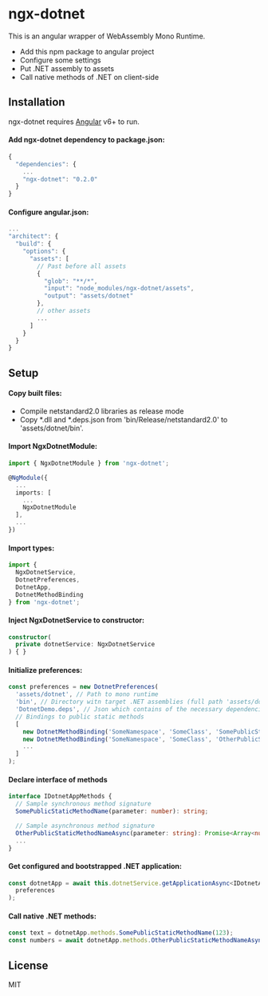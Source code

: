 # ngx-dotnet

This is an angular wrapper of WebAssembly Mono Runtime.

  - Add this npm package to angular project
  - Configure some settings
  - Put .NET assembly to assets
  - Call native methods of .NET on client-side


## Installation

ngx-dotnet requires [Angular](https://angular.io/) v6+ to run.


#### Add ngx-dotnet dependency to package.json:
```javascript
{
  "dependencies": {
    ...
    "ngx-dotnet": "0.2.0"
  }
}
```


#### Configure angular.json:
```javascript
...
"architect": {
  "build": {
    "options": {
      "assets": [
        // Past before all assets
        {
          "glob": "**/*",
          "input": "node_modules/ngx-dotnet/assets",
          "output": "assets/dotnet"
        },
        // other assets
        ...
      ]
    }
  }
}
```


## Setup

#### Copy built files:
- Compile netstandard2.0 libraries as release mode
- Copy *.dll and *.deps.json from 'bin/Release/netstandard2.0' to 'assets/dotnet/bin'.


#### Import NgxDotnetModule:
```typescript
import { NgxDotnetModule } from 'ngx-dotnet';

@NgModule({
  ...
  imports: [
    ...
    NgxDotnetModule
  ],
  ...
})
```


#### Import types:

```typescript
import {
  NgxDotnetService,
  DotnetPreferences,
  DotnetApp,
  DotnetMethodBinding
} from 'ngx-dotnet';
```


#### Inject NgxDotnetService to constructor:

```typescript
constructor(
  private dotnetService: NgxDotnetService
) { }
```


#### Initialize preferences:

```typescript
const preferences = new DotnetPreferences(
  'assets/dotnet', // Path to mono runtime
  'bin', // Directory witn target .NET assemblies (full path 'assets/dotnet/bin')
  'DotnetDemo.deps', // Json which contains of the necessary dependencies
  // Bindings to public static methods
  [
    new DotnetMethodBinding('SomeNamespace', 'SomeClass', 'SomePublicStaticMethodName'),
    new DotnetMethodBinding('SomeNamespace', 'SomeClass', 'OtherPublicStaticMethodNameAsync'),
    ...
  ]
);
```


#### Declare interface of methods

```typescript
interface IDotnetAppMethods {
  // Sample synchronous method signature
  SomePublicStaticMethodName(parameter: number): string;

  // Sample asynchronous method signature
  OtherPublicStaticMethodNameAsync(parameter: string): Promise<Array<number>>;
  ...
}
```


#### Get configured and bootstrapped .NET application:

```typescript
const dotnetApp = await this.dotnetService.getApplicationAsync<IDotnetAppMethods>(
  preferences
);
```


#### Call native .NET methods:

```typescript
const text = dotnetApp.methods.SomePublicStaticMethodName(123);
const numbers = await dotnetApp.methods.OtherPublicStaticMethodNameAsync(text);
```

License
----

MIT
